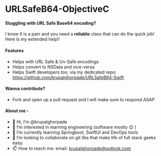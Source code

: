 # URLSafeB64-ObjectiveC

#### Stuggling with URL Safe Base64 encoding?
I know it is a pain and you need a __reliable__ class that can do the quick job! Here is my extended help!!


#### Features
- Helps with URL Safe & Un-Safe encodings
- Helps convert to NSData and vice-versa
- Helps Swift developers too, via my dedicated repo: https://github.com/krupalghorpade/URLSafeB64-Swift


#### Wanna contribute?
- Fork and open up a pull request and I will make sure to respond _ASAP_


#### About me - 
- 👋 Hi, I’m @krupalghorpade
- 👀 I’m interested in learning engineering (software mostly 😉 )
- 🌱 I’m currently learning Springboot, SwiftUI and DevOps tools
- 💞️ I’m looking to collaborate on git libs that make life of full stack geeks easy.
- 📫 How to reach me: email: krupalghorpade@outlook.com
